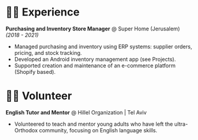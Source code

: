 # 👨‍💻 Experience

**Purchasing and Inventory Store Manager** @ Super Home (Jerusalem) _(2018 - 2021)_

- Managed purchasing and inventory using ERP systems: supplier orders, pricing, and stock tracking.
- Developed an Android inventory management app (see Projects).
- Supported creation and maintenance of an e-commerce platform (Shopify based).

# 👨‍🏫 Volunteer

**English Tutor and Mentor** @ Hillel Organization | Tel Aviv

- Volunteered to teach and mentor young adults who have left the ultra-Orthodox community, focusing on English language skills.
